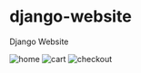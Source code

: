 # django-website
Django Website



![home](https://user-images.githubusercontent.com/65457905/160314811-8b39760d-d153-4558-9981-f9fc8cfbef1e.PNG)
![cart](https://user-images.githubusercontent.com/65457905/160314791-6afb82f2-aeae-4b0e-8c24-312689f17e94.PNG)
![checkout](https://user-images.githubusercontent.com/65457905/160314799-6358767b-df7d-44ae-b6c6-36ba37033431.PNG)

